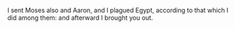 I sent Moses also and Aaron, and I plagued Egypt, according to that which I did among them: and afterward I brought you out.

